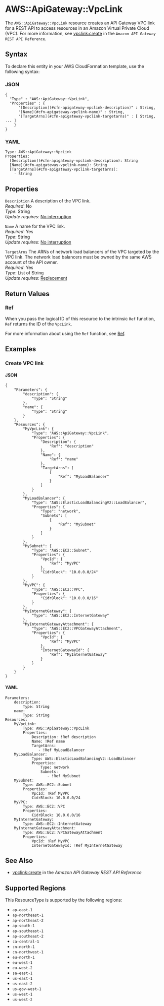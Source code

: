 # AWS::ApiGateway::VpcLink<a name="aws-resource-apigateway-vpclink"></a>

The `AWS::ApiGateway::VpcLink` resource creates an API Gateway VPC link for a REST API to access resources in an Amazon Virtual Private Cloud \(VPC\)\. For more information, see [vpclink:create](https://docs.aws.amazon.com/apigateway/api-reference/link-relation/vpclink-create/) in the `Amazon API Gateway REST API Reference`\.

## Syntax<a name="aws-resource-apigateway-vpclink-syntax"></a>

To declare this entity in your AWS CloudFormation template, use the following syntax:

### JSON<a name="aws-resource-apigateway-vpclink-syntax.json"></a>

```
{
  "Type" : "AWS::ApiGateway::VpcLink",
  "Properties" : {
      "[Description](#cfn-apigateway-vpclink-description)" : String,
      "[Name](#cfn-apigateway-vpclink-name)" : String,
      "[TargetArns](#cfn-apigateway-vpclink-targetarns)" : [ String, ... ]
    }
}
```

### YAML<a name="aws-resource-apigateway-vpclink-syntax.yaml"></a>

```
Type: AWS::ApiGateway::VpcLink
Properties: 
  [Description](#cfn-apigateway-vpclink-description): String
  [Name](#cfn-apigateway-vpclink-name): String
  [TargetArns](#cfn-apigateway-vpclink-targetarns): 
    - String
```

## Properties<a name="aws-resource-apigateway-vpclink-properties"></a>

`Description`  <a name="cfn-apigateway-vpclink-description"></a>
A description of the VPC link\.  
*Required*: No  
*Type*: String  
*Update requires*: [No interruption](https://docs.aws.amazon.com/AWSCloudFormation/latest/UserGuide/using-cfn-updating-stacks-update-behaviors.html#update-no-interrupt)

`Name`  <a name="cfn-apigateway-vpclink-name"></a>
A name for the VPC link\.  
*Required*: Yes  
*Type*: String  
*Update requires*: [No interruption](https://docs.aws.amazon.com/AWSCloudFormation/latest/UserGuide/using-cfn-updating-stacks-update-behaviors.html#update-no-interrupt)

`TargetArns`  <a name="cfn-apigateway-vpclink-targetarns"></a>
The ARNs of network load balancers of the VPC targeted by the VPC link\. The network load balancers must be owned by the same AWS account of the API owner\.  
*Required*: Yes  
*Type*: List of String  
*Update requires*: [Replacement](https://docs.aws.amazon.com/AWSCloudFormation/latest/UserGuide/using-cfn-updating-stacks-update-behaviors.html#update-replacement)

## Return Values<a name="aws-resource-apigateway-vpclink-return-values"></a>

### Ref<a name="aws-resource-apigateway-vpclink-return-values-ref"></a>

When you pass the logical ID of this resource to the intrinsic `Ref` function, `Ref` returns the ID of the `VpcLink`\.

For more information about using the `Ref` function, see [Ref](https://docs.aws.amazon.com/AWSCloudFormation/latest/UserGuide/intrinsic-function-reference-ref.html)\.

## Examples<a name="aws-resource-apigateway-vpclink--examples"></a>

### Create VPC link<a name="aws-resource-apigateway-vpclink--examples--Create_VPC_link"></a>

#### JSON<a name="aws-resource-apigateway-vpclink--examples--Create_VPC_link--json"></a>

```
{
    "Parameters": {
        "description": {
            "Type": "String"
        },
        "name": {
            "Type": "String"
        }
    },
    "Resources": {
        "MyVpcLink": {
            "Type": "AWS::ApiGateway::VpcLink",
            "Properties": {
                "Description": {
                    "Ref": "description"
                },
                "Name": {
                    "Ref": "name"
                },
                "TargetArns": [
                    {
                        "Ref": "MyLoadBalancer"
                    }
                ]
            }
        },
        "MyLoadBalancer": {
            "Type": "AWS::ElasticLoadBalancingV2::LoadBalancer",
            "Properties": {
                "Type": "network",
                "Subnets": [
                    {
                        "Ref": "MySubnet"
                    }
                ]
            }
        },
        "MySubnet": {
            "Type": "AWS::EC2::Subnet",
            "Properties": {
                "VpcId": {
                    "Ref": "MyVPC"
                },
                "CidrBlock": "10.0.0.0/24"
            }
        },
        "MyVPC": {
            "Type": "AWS::EC2::VPC",
            "Properties": {
                "CidrBlock": "10.0.0.0/16"
            }
        },
        "MyInternetGateway": {
            "Type": "AWS::EC2::InternetGateway"
        },
        "MyInternetGatewayAttachment": {
            "Type": "AWS::EC2::VPCGatewayAttachment",
            "Properties": {
                "VpcId": {
                    "Ref": "MyVPC"
                },
                "InternetGatewayId": {
                    "Ref": "MyInternetGateway"
                }
            }
        }
    }
}
```

#### YAML<a name="aws-resource-apigateway-vpclink--examples--Create_VPC_link--yaml"></a>

```
Parameters:
    description:
        Type: String
    name:
        Type: String
Resources:
    MyVpcLink:
        Type: AWS::ApiGateway::VpcLink
        Properties:
            Description: !Ref description
            Name: !Ref name
            TargetArns:
               - !Ref MyLoadBalancer
    MyLoadBalancer:
            Type: AWS::ElasticLoadBalancingV2::LoadBalancer
            Properties:
                Type: network
                Subnets:
                   - !Ref MySubnet
    MySubnet:
        Type: AWS::EC2::Subnet
        Properties:
            VpcId: !Ref MyVPC
            CidrBlock: 10.0.0.0/24
    MyVPC:
        Type: AWS::EC2::VPC
        Properties:
            CidrBlock: 10.0.0.0/16
    MyInternetGateway:
        Type: AWS::EC2::InternetGateway
    MyInternetGatewayAttachment:
        Type: AWS::EC2::VPCGatewayAttachment
        Properties:
            VpcId: !Ref MyVPC
            InternetGatewayId: !Ref MyInternetGateway
```

## See Also<a name="aws-resource-apigateway-vpclink--seealso"></a>
+ [vpclink:create](https://docs.aws.amazon.com/apigateway/api-reference/link-relation/vpclink-create/) in the *Amazon API Gateway REST API Reference*

## Supported Regions

This ResourceType is supported by the following regions:

- `ap-east-1`
- `ap-northeast-1`
- `ap-northeast-2`
- `ap-south-1`
- `ap-southeast-1`
- `ap-southeast-2`
- `ca-central-1`
- `cn-north-1`
- `cn-northwest-1`
- `eu-north-1`
- `eu-west-1`
- `eu-west-2`
- `sa-east-1`
- `us-east-1`
- `us-east-2`
- `us-gov-west-1`
- `us-west-1`
- `us-west-2`
